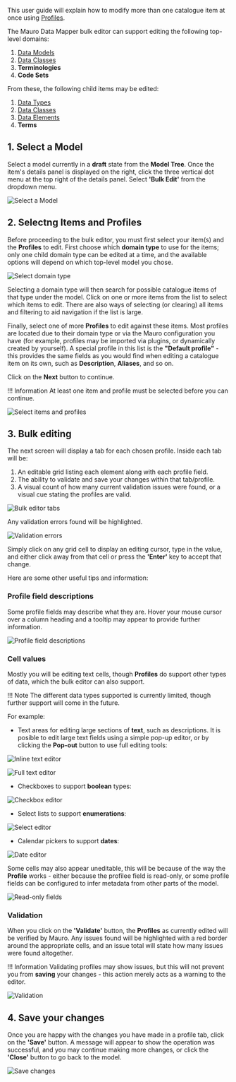 This user guide will explain how to modify more than one catalogue item at once using [Profiles](../../glossary/profile/profile.md). 

The Mauro Data Mapper bulk editor can support editing the following top-level domains:

1. [Data Models](../../glossary/data-model/data-model.md)
2. [Data Classes](../../glossary/data-class/data-class.md)
3. **Terminologies**
4. **Code Sets**

From these, the following child items may be edited:

1. [Data Types](../../glossary/data-type/data-type.md)
2. [Data Classes](../../glossary/data-class/data-class.md)
3. [Data Elements](../../glossary/data-element/data-element.md)
4. **Terms**

## 1. Select a Model

Select a model currently in a **draft** state from the **Model Tree**. Once the item's details panel is displayed on the right, click the three vertical dot menu at the top right of the details panel. Select **'Bulk Edit'** from the dropdown menu.

![Select a Model](select-data-model.png)

## 2. Selectng Items and Profiles

Before proceeding to the bulk editor, you must first select your item(s) and the **Profiles** to edit. First choose which **domain type** to use for the items; only one child domain type can be edited at a time, and the available options will depend on which top-level model you chose.

![Select domain type](select-domain-type.png)

Selecting a domain type will then search for possible catalogue items of that type under the model. Click on one or more items from the list to select which items to edit. There are also ways of selecting (or clearing) all items and filtering to aid navigation if the list is large.

Finally, select one of more **Profiles** to edit against these items. Most profiles are located due to their domain type or via the Mauro configuration you have (for example, profiles may be imported via plugins, or dynamically created by yourself). A special profile in this list is the **"Default profile"** - this provides the same fields as you would find when editing a catalogue item on its own, such as **Description**, **Aliases**, and so on.

Click on the **Next** button to continue.

!!! Information
    At least one item and profile must be selected before you can continue.

![Select items and profiles](select-items-profiles.png)

## 3. Bulk editing

The next screen will display a tab for each chosen profile. Inside each tab will be:

1. An editable grid listing each element along with each profile field.
2. The ability to validate and save your changes within that tab/profile.
3. A visual count of how many current validation issues were found, or a visual cue stating the profiles are valid.

![Bulk editor tabs](bulk-editing-tabs.png)

Any validation errors found will be highlighted.

![Validation errors](bulk-editing-validation-errors.png)

Simply click on any grid cell to display an editing cursor, type in the value, and either click away from that cell or press the **'Enter'** key to accept that change.

Here are some other useful tips and information:

### Profile field descriptions

Some profile fields may describe what they are. Hover your mouse cursor over a column heading and a tooltip may appear to provide further information.

![Profile field descriptions](profile-field-descriptions.png)

### Cell values

Mostly you will be editing text cells, though **Profiles** do support other types of data, which the bulk editor can also support.

!!! Note
    The different data types supported is currently limited, though further support will come in the future.

For example:

* Text areas for editing large sections of **text**, such as descriptions. It is posible to edit large text fields using a simple pop-up editor, or by clicking the **Pop-out** button to use full editing tools:

![Inline text editor](text-editor-inline.png)

![Full text editor](text-editor-full.png)

* Checkboxes to support **boolean** types:

![Checkbox editor](checkbox-editor.png)

* Select lists to support **enumerations**:

![Select editor](select-editor.png)

* Calendar pickers to support **dates**:

![Date editor](date-editor.png)

Some cells may also appear uneditable, this will be because of the way the **Profile** works - either because the profilee field is read-only, or some profile fields can be configured to infer metadata from other parts of the model.

![Read-only fields](read-only-fields.png)

### Validation

When you click on the **'Validate'** button, the **Profiles** as currently edited will be verified by Mauro. Any issues found will be highlighted with a red border around the appropriate cells, and an issue total will state how many issues were found altogether.

!!! Information
    Validating profiles may show issues, but this will not prevent you from **saving** your changes - this action merely acts as a warning to the editor.

![Validation](validation.png)

## 4. Save your changes

Once you are happy with the changes you have made in a profile tab, click on the **'Save'** button. A message will appear to show the operation was successful, and you may continue making more changes, or click the **'Close'** button to go back to the model.

![Save changes](save-changes.png)